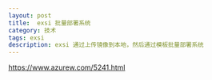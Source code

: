 ```yaml
---
layout: post
title:  exsi 批量部署系统
category: 技术
tags: exsi
description: exsi 通过上传镜像到本地，然后通过模板批量部署系统
---
```


https://www.azurew.com/5241.html
